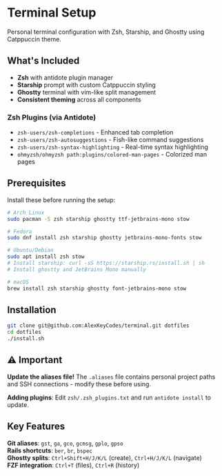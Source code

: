 # Terminal Setup

Personal terminal configuration with Zsh, Starship, and Ghostty using Catppuccin theme.

## What's Included

- **Zsh** with antidote plugin manager
- **Starship** prompt with custom Catppuccin styling  
- **Ghostty** terminal with vim-like split management
- **Consistent theming** across all components

### Zsh Plugins (via Antidote)
- `zsh-users/zsh-completions` - Enhanced tab completion
- `zsh-users/zsh-autosuggestions` - Fish-like command suggestions
- `zsh-users/zsh-syntax-highlighting` - Real-time syntax highlighting
- `ohmyzsh/ohmyzsh path:plugins/colored-man-pages` - Colorized man pages

## Prerequisites

Install these before running the setup:

```bash
# Arch Linux
sudo pacman -S zsh starship ghostty ttf-jetbrains-mono stow

# Fedora
sudo dnf install zsh starship ghostty jetbrains-mono-fonts stow

# Ubuntu/Debian
sudo apt install zsh stow
# Install starship: curl -sS https://starship.rs/install.sh | sh
# Install ghostty and JetBrains Mono manually

# macOS
brew install zsh starship ghostty font-jetbrains-mono stow
```

## Installation

```bash
git clone git@github.com:AlexKeyCodes/terminal.git dotfiles
cd dotfiles
./install.sh
```

## ⚠️ Important

**Update the aliases file!** The `.aliases` file contains personal project paths and SSH connections - modify these before using.

**Adding plugins**: Edit `zsh/.zsh_plugins.txt` and run `antidote install` to update.

## Key Features

**Git aliases**: `gst`, `ga`, `gco`, `gcmsg`, `gplo`, `gpso`  
**Rails shortcuts**: `ber`, `br`, `bspec`  
**Ghostty splits**: `Ctrl+Shift+H/J/K/L` (create), `Ctrl+H/J/K/L` (navigate)  
**FZF integration**: `Ctrl+T` (files), `Ctrl+R` (history)

